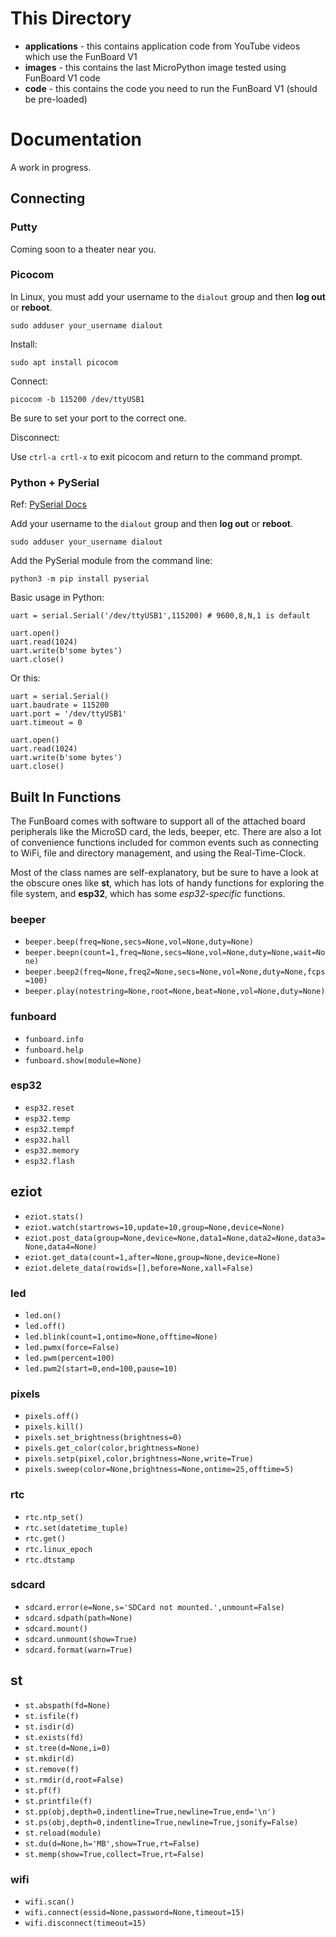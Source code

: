 # This Directory

- **applications** - this contains application code from YouTube videos which use the FunBoard V1
- **images** - this contains the last MicroPython image tested using FunBoard V1 code
- **code** - this contains the code you need to run the FunBoard V1 (should be pre-loaded)

# Documentation

A work in progress.

## Connecting

### Putty

Coming soon to a theater near you.

### Picocom

In Linux, you must add your username to the `dialout` group and then **log out** or **reboot**.
```
sudo adduser your_username dialout
```

Install:
```
sudo apt install picocom
```

Connect:
```
picocom -b 115200 /dev/ttyUSB1
```
Be sure to set your port to the correct one.

Disconnect:

Use `ctrl-a crtl-x` to exit picocom and return to the command prompt.

### Python + PySerial

Ref: [PySerial Docs](https://pythonhosted.org/pyserial/)

Add your username to the `dialout` group and then **log out** or **reboot**.
```
sudo adduser your_username dialout
```

Add the PySerial module from the command line:
```
python3 -m pip install pyserial
```

Basic usage in Python:
```
uart = serial.Serial('/dev/ttyUSB1',115200) # 9600,8,N,1 is default

uart.open()
uart.read(1024)
uart.write(b'some bytes')
uart.close()
```

Or this:
```
uart = serial.Serial()
uart.baudrate = 115200
uart.port = '/dev/ttyUSB1'
uart.timeout = 0

uart.open()
uart.read(1024)
uart.write(b'some bytes')
uart.close()
```

## Built In Functions

The FunBoard comes with software to support all of the attached board peripherals like the MicroSD card, the leds, beeper, etc.
There are also a lot of convenience functions included for common events such as connecting to WiFi, file and directory management, and using the Real-Time-Clock.

Most of the class names are self-explanatory, but be sure to have a look at the obscure ones like **st**, which has lots of handy functions for exploring the file system, and **esp32**, which has some *esp32-specific* functions.

### beeper
- `beeper.beep(freq=None,secs=None,vol=None,duty=None)`
- `beeper.beepn(count=1,freq=None,secs=None,vol=None,duty=None,wait=None)`
- `beeper.beep2(freq=None,freq2=None,secs=None,vol=None,duty=None,fcps=100)`
- `beeper.play(notestring=None,root=None,beat=None,vol=None,duty=None)`

### funboard
- `funboard.info`
- `funboard.help`
- `funboard.show(module=None)`

### esp32
- `esp32.reset`
- `esp32.temp`
- `esp32.tempf`
- `esp32.hall`
- `esp32.memory`
- `esp32.flash`

## eziot
- `eziot.stats()`
- `eziot.watch(startrows=10,update=10,group=None,device=None)`
- `eziot.post_data(group=None,device=None,data1=None,data2=None,data3=None,data4=None)`
- `eziot.get_data(count=1,after=None,group=None,device=None)`
- `eziot.delete_data(rowids=[],before=None,xall=False)`

### led
- `led.on()`
- `led.off()`
- `led.blink(count=1,ontime=None,offtime=None)`
- `led.pwmx(force=False)`
- `led.pwm(percent=100)`
- `led.pwm2(start=0,end=100,pause=10)`

### pixels
- `pixels.off()`
- `pixels.kill()`
- `pixels.set_brightness(brightness=0)`
- `pixels.get_color(color,brightness=None)`
- `pixels.setp(pixel,color,brightness=None,write=True)`
- `pixels.sweep(color=None,brightness=None,ontime=25,offtime=5)`

### rtc
- `rtc.ntp_set()`
- `rtc.set(datetime_tuple)`
- `rtc.get()`
- `rtc.linux_epoch`
- `rtc.dtstamp`

### sdcard
- `sdcard.error(e=None,s='SDCard not mounted.',unmount=False)`
- `sdcard.sdpath(path=None)`
- `sdcard.mount()`
- `sdcard.unmount(show=True)`
- `sdcard.format(warn=True)`

## st
- `st.abspath(fd=None)`
- `st.isfile(f)`
- `st.isdir(d)`
- `st.exists(fd)`
- `st.tree(d=None,i=0)`
- `st.mkdir(d)`
- `st.remove(f)`
- `st.rmdir(d,root=False)`
- `st.pf(f)`
- `st.printfile(f)`
- `st.pp(obj,depth=0,indentline=True,newline=True,end='\n')`
- `st.ps(obj,depth=0,indentline=True,newline=True,jsonify=False)`
- `st.reload(module)`
- `st.du(d=None,h='MB',show=True,rt=False)`
- `st.memp(show=True,collect=True,rt=False)`

### wifi
- `wifi.scan()`
- `wifi.connect(essid=None,password=None,timeout=15)`
- `wifi.disconnect(timeout=15)`

 
